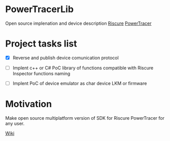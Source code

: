 # PowerTracerLib
Open source implenation and device description [Riscure](https://www.riscure.com/) [PowerTracer](https://www.riscure.com/products/power-tracer/) 

# Project tasks list
- [x] Reverse and publish device comunication protocol
- [ ] Implent c++ or C# PoC library of functions compatible with Riscure Inspector functions naming 
- [ ] Implent PoC of device emulator as char device LKM or firmware


# Motivation
Make open source multiplatform version of SDK for Riscure PowerTracer for any user.

[Wiki](https://github.com/M0nteCarl0/PowerTracerLib/wiki)
